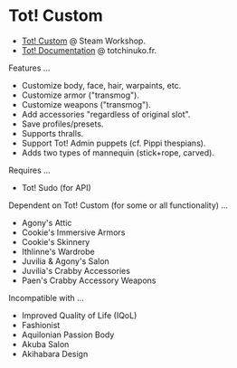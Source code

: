 # Tot! Custom

- [Tot! Custom](https://steamcommunity.com/sharedfiles/filedetails/?id=2886779102) @ Steam Workshop.
- [Tot! Documentation](https://apiconan.totchinuko.fr/#/) @ totchinuko.fr.

Features ...

- Customize body, face, hair, warpaints, etc.
- Customize armor ("transmog").
- Customize weapons ("transmog").
- Add accessories "regardless of original slot".
- Save profiles/presets.
- Supports thralls.
- Support Tot! Admin puppets (cf. Pippi thespians).
- Adds two types of mannequin (stick+rope, carved).

Requires ...

- Tot! Sudo (for API)

Dependent on Tot! Custom (for some or all functionality) ...

- Agony's Attic
- Cookie's Immersive Armors
- Cookie's Skinnery
- Ithlinne's Wardrobe
- Juvilia & Agony's Salon
- Juvilia's Crabby Accessories
- Paen's Crabby Accessory Weapons

Incompatible with ...

- Improved Quality of Life (IQoL)
- Fashionist
- Aquilonian Passion Body
- Akuba Salon
- Akihabara Design
